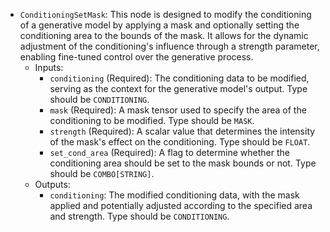 - `ConditioningSetMask`: This node is designed to modify the conditioning of a generative model by applying a mask and optionally setting the conditioning area to the bounds of the mask. It allows for the dynamic adjustment of the conditioning's influence through a strength parameter, enabling fine-tuned control over the generative process.
    - Inputs:
        - `conditioning` (Required): The conditioning data to be modified, serving as the context for the generative model's output. Type should be `CONDITIONING`.
        - `mask` (Required): A mask tensor used to specify the area of the conditioning to be modified. Type should be `MASK`.
        - `strength` (Required): A scalar value that determines the intensity of the mask's effect on the conditioning. Type should be `FLOAT`.
        - `set_cond_area` (Required): A flag to determine whether the conditioning area should be set to the mask bounds or not. Type should be `COMBO[STRING]`.
    - Outputs:
        - `conditioning`: The modified conditioning data, with the mask applied and potentially adjusted according to the specified area and strength. Type should be `CONDITIONING`.
